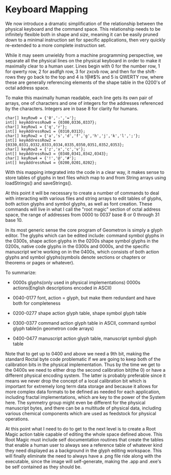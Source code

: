 # Keyboard Mapping

We now introduce a dramatic simplification of the relationship between the physical keyboard and the command space. This relationship needs to be infinitely flexible both in shape and _size_, meaning it can be easily pruned down to a minimal instruction set for specific applications, then very quickly re-extended to a more complete instruction set.  

While it may seem unwieldy from a machine programming perspective, we separate all the physical lines on the physical keyboard in order to make it maximally clear to a human user.  Lines begin with 0 for the number row, 1 for qwerty row, 2 for asdfgh row, 3 for zxcvb row, and then for the shift-rows they go back to the top and 4 is !@#$% and 5 is QWERTY row, where these are generally referencing elements of the shape table in the 0200's of octal address space.

To make this maximally human readable, each line gets its own pair of arrays, one of characters and one of integers for the addresses referenced by the characters.  Integers are in base 8 for clarity for humans.  

	char[] keyRow0 = {'0','-','='};
	int[] keyAddressRow0 = {0300,0336,0337};
	char[] keyRow1 = {'q','r'};
	int[] keyAddressRow1 = {0310,0313};
	char[] keyRow2 = {'a','s','d','f','g','h','j','k','l',';'};
	int[] keyAddressRow2 = {0330,0331,0332,0333,0334,0335,0350,0351,0352,0353};
	char[] keyRow3 = {'z','x','c','v'};
	int[] keyAddressRow3 = {0340,0341,0342,0343};
	char[] keyRow4 = {'!','@','#'};
	int[] keyAddressRow4 = {0200,0201,0202};

With this mapping integrated into the code in a clear way, it makes sense to store tables of glyphs in text files which map to and from String arrays using loadStrings() and saveStrings().  

At this point it will be necessary to create a number of commands to deal with interacting with various files and string arrays to edit tables of glyphs, both action glyphs and symbol glyphs, as well as font creation.  These commands will live in what I call the "root magic" section of octal address space, the range of addresses from 0000 to 0037 base 8 or 0 through 31 base 10.  

In its most generic sense the core program of Geometron is simply a glyph editor. The glyphs which can be edited include: command symbol glyphs in the 0300s, shape action glyphs in the 0200s shape symbol glyphs in the 0200s, native code glyphs in the 0300s and 0000s, and the specific manuscript we're working on in the 0400s, which consists of both action glyphs and symbol glyphs(symbols denote sections or chapters or theorems or pages or whatever).  

To summarize:

- 0000s glyphs(only used in physical implementations)    0000s actions(English descriptions encoded in ASCII)

 - 0040-0177  font, action = glyph, but make them redundant and have both for completeness

 - 0200-0277  shape action glyph table, shape symbol glyph table

 - 0300-0377  command action glyph table in ASCII, command symbol glyph table(in geometron code arrays)

 - 0400-0477  manuscript action glyph table, manuscript symbol glyph table

Note that to get up to 0400 and above we need a 9th bit, making the standard Roctal byte code problematic if we are going to keep both of the calibration bits in the physical implementation.  Thus by the time we get to the 0400s we need to either drop the second calibration bit(the 0) or have a different physical encoding system.  The latter is probably preferable since it means we never drop the concept of a local calibration bit which is important for extremely long term data storage and because it allows for more complex data formats to be defined as needed for each application, including fractal implementations, which are key to the power of the System here. The symmetry group might even be different for the physical manuscript bytes, and there can be a multitude of physical data, including various chemical components which are used as feedstock for physical operations.  

At this point what I need to do to get to the next level is to create a Root Magic action table capable of editing the whole space defined above.  This Root Magic must include self documentation routines that create the tables that enable a human user to always see a reference table of whatever kind they need displayed as a background in the glyph editing workspace.  This will finally eliminate the need to always have a .png file ride along with the executable, since the image will self-generate, making the .app and .exe's be self contained as they should be.  








